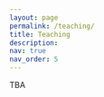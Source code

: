 ```yaml
---
layout: page
permalink: /teaching/
title: Teaching
description:
nav: true
nav_order: 5
---
```


TBA
